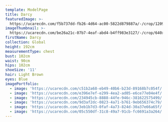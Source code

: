 ```yaml
---
template: ModelPage
title: Darcy
featuredImage: >-
  https://ucarecdn.com/f5b737dd-fb26-4d64-ac00-5822d879887a/-/crop/1209x813/0,56/-/preview/
imageThumbnail: >-
  https://ucarecdn.com/be26a21c-07b7-4eaf-abd4-b4ff983e3127/-/crop/640x844/342,134/-/preview/
firstName: Darcy
collection: Global
height: 192cm
measurementType: chest
bust: 102cm
waist: 90cm
hips: 102cm
shoeSize: '11'
hair: Light Brown
eyes: Blue
imagePortfolio:
  - image: 'https://ucarecdn.com/c51b2a68-eb49-40b6-b23d-89168b7c054f/'
  - image: 'https://ucarecdn.com/e396e7ef-e299-4ea2-ad05-e6ce77e04e4f/'
  - image: 'https://ucarecdn.com/234945cb-8888-44fe-946c-381622575499/'
  - image: 'https://ucarecdn.com/9d3af2dc-0823-4a71-b761-9eb656374c79/'
  - image: 'https://ucarecdn.com/3eb1b7d3-0faf-4a73-824d-30a37e66a65f/'
  - image: 'https://ucarecdn.com/05c550df-31c8-49a7-91cb-fc6691a3a264/'
---
```



